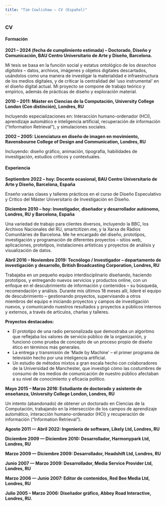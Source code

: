 ```yaml
---
title: "Tim Cowlishaw — CV (Español)"
---
```


### CV

#### Formación

**2021 – 2024 (fecha de cumplimiento estimada) – Doctorado, Diseño y Comunicación, BAU Centro Universitario de Arte y Diseño, Barcelona.**

Mi tesis se basa en la función social y estatus ontológico de los _desechos digitales_ – datos, archivos, imágenes y objetos digitales descartados, usándolos como una manera de investigar la materialidad e infraestructura de los medios digitales, y de criticar la centralidad del ‘uso instrumental’ en el diseño digital actual. Mi proyecto se compone de trabajo teórico y empírico, además de prácticas de diseño y exploración material.

**2010 – 2011: Máster en Ciencias de la Computación, University College London (Con distinción), Londres, RU**

Incluyendo especializaciones en: Interacción humano-ordenador (HCI), aprendizaje automático e inteligencia artificial, recuperación de información (“Information Retrieval”), y simulaciones sociales.

**2002 – 2005: Licenciatura en diseño de imagen en movimiento, Ravensbourne College of Design and Communication, Londres, RU**

Incluyendo: diseño gráfico, animación, tipografía, habilidades de investigación, estudios críticos y contextuales.

#### Experiencia

**Septiembre 2022 – hoy: Docente ocasional, BAU Centro Universitario de Arte y Diseño, Barcelona, España**

Enseño varias clases y talleres prácticos en el curso de Diseño Especulativo y Crítico del Máster Universitario de Investigación en Diseño.

**Diciembre 2010 – hoy: Investigador, diseñador y desarrollador autónomo, Londres, RU y Barcelona, España**

Una variedad de trabajo para clientes diversos, incluyendo la BBC, los Archivos Nacionales del RU, smartcitizen.me, y la Xarxa de Ràdios Comunitàries de Barcelona. Me he encargado del diseño, prototipos, investigación y programación de diferentes proyectos – sitios web, aplicaciones, prototipos, instalaciones artísticas y proyectos de análisis y visualización de datos.



**Abril 2016 – Noviembre 2019: Tecnólogo / Investigador – departamento de investigación y desarrollo, British Broadcasting Corporation, Londres, RU**

Trabajaba en un pequeño equipo interdisciplinario diseñando, haciendo prototipos,  y entregando nuevos servicios y productos online, con un enfoque en el descubrimiento de información y contenidos – su búsqueda, recomendación y análisis. Durante mis últimos 18 meses allí, lideré el equipo de descubrimiento – gestionando proyectos, supervisando a otros miembros del equipo e iniciando proyectos y campos de investigación nuevos, y comunicando nuestros resultados y proyectos a públicos internos y externos, a través de artículos, charlas y talleres.

**Proyectos destacados:**

*  El prototipo de una radio personalizada que demostraba un algoritmo que reflejaba los valores de servicio público de la organización, y funcionó como prueba de concepto de un proceso propio de diseño ético en términos más generales.
* La entrega y transmisión de ‘Made by Machine’ – el primer programa de televisión hecho por una inteligencia artificial.
* Un estudio de métodos mixtos a gran escala hecho con colaboradores de la Universidad de Manchester, que investigó cómo las costumbres de consumo de los medios de comunicación de nuestro público afectaban a su nivel de conocimiento y eficacia político.

**Mayo 2015 – Marzo 2016: Estudiante de doctorado y asistente de enseñanza, University College London, Londres, RU**

Un intento (abandonado) de obtener un doctorado en Ciencias de la Computación, trabajando en la intersección de los campos de aprendizaje automático, interacción humano-ordenador (HCI) y recuperación de información (“Information Retrieval”).

**Agosto 2011 — Abril 2022: Ingeniería de software, Likely Ltd, Londres, RU**

**Diciembre 2009 — Diciembre 2010: Desarrollador, Harmonypark Ltd, Londres, RU**

**Marzo 2009 — Diciembre 2009: Desarrollador, Headshift Ltd, Londres, RU**

**Junio 2007 — Marzo 2009: Desarrollador, Media Service Provider Ltd, Londres, RU**

**Marzo 2006 — Junio 2007: Editor de contenidos, Red Bee Media Ltd, Londres, RU**

**Julio 2005 – Marzo 2006: Diseñador gráfico, Abbey Road Interactive, Londres, RU.**
